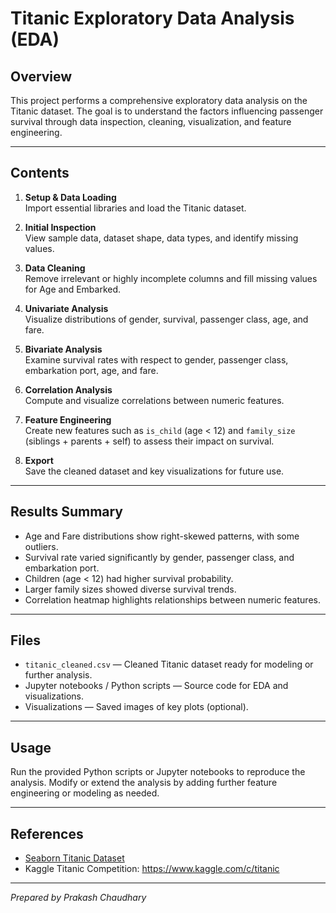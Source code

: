 # Titanic Exploratory Data Analysis (EDA)

## Overview

This project performs a comprehensive exploratory data analysis on the Titanic dataset. The goal is to understand the factors influencing passenger survival through data inspection, cleaning, visualization, and feature engineering.

---

## Contents

1. **Setup & Data Loading**  
   Import essential libraries and load the Titanic dataset.

2. **Initial Inspection**  
   View sample data, dataset shape, data types, and identify missing values.

3. **Data Cleaning**  
   Remove irrelevant or highly incomplete columns and fill missing values for Age and Embarked.

4. **Univariate Analysis**  
   Visualize distributions of gender, survival, passenger class, age, and fare.

5. **Bivariate Analysis**  
   Examine survival rates with respect to gender, passenger class, embarkation port, age, and fare.

6. **Correlation Analysis**  
   Compute and visualize correlations between numeric features.

7. **Feature Engineering**  
   Create new features such as `is_child` (age < 12) and `family_size` (siblings + parents + self) to assess their impact on survival.

8. **Export**  
   Save the cleaned dataset and key visualizations for future use.

---

## Results Summary

- Age and Fare distributions show right-skewed patterns, with some outliers.
- Survival rate varied significantly by gender, passenger class, and embarkation port.
- Children (age < 12) had higher survival probability.
- Larger family sizes showed diverse survival trends.
- Correlation heatmap highlights relationships between numeric features.

---

## Files

- `titanic_cleaned.csv` — Cleaned Titanic dataset ready for modeling or further analysis.
- Jupyter notebooks / Python scripts — Source code for EDA and visualizations.
- Visualizations — Saved images of key plots (optional).

---

## Usage

Run the provided Python scripts or Jupyter notebooks to reproduce the analysis. Modify or extend the analysis by adding further feature engineering or modeling as needed.

---

## References

- [Seaborn Titanic Dataset](https://github.com/mwaskom/seaborn-data/blob/master/titanic.csv)
- Kaggle Titanic Competition: https://www.kaggle.com/c/titanic

---

*Prepared by Prakash Chaudhary*
